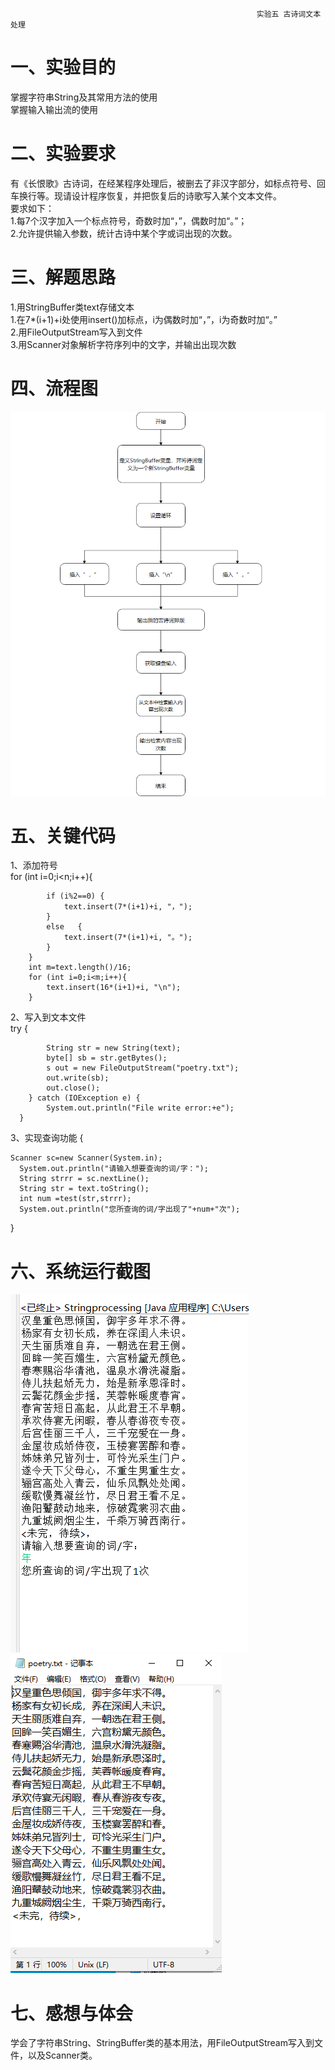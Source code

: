                                                            实验五 古诗词文本处理
一、实验目的
===========
掌握字符串String及其常用方法的使用<br>
掌握输入输出流的使用

二、实验要求
============
有《长恨歌》古诗词，在经某程序处理后，被删去了非汉字部分，如标点符号、回车换行等。现请设计程序恢复，并把恢复后的诗歌写入某个文本文件。<br>
要求如下：<br>
1.每7个汉字加入一个标点符号，奇数时加“，”，偶数时加“。”；<br>
2.允许提供输入参数，统计古诗中某个字或词出现的次数。

三、解题思路
===========
1.用StringBuffer类text存储文本<br>
1.在7*(i+1)+i处使用insert()加标点，i为偶数时加“，”，i为奇数时加“。”<br>
2.用FileOutputStream写入到文件<br>
3.用Scanner对象解析字符序列中的文字，并输出出现次数

四、流程图
============
![流程图](https://github.com/Keefe1349/java/blob/main/%E5%AE%9E%E9%AA%8C%E4%BA%94%20%E5%8F%A4%E8%AF%97%E8%AF%8D%E6%96%87%E6%9C%AC%E5%A4%84%E7%90%86/%E6%B5%81%E7%A8%8B%E5%9B%BE.png)

五、关键代码
===============
1、添加符号<br>
for (int i=0;i<n;i++){

			if (i%2==0) {
				text.insert(7*(i+1)+i, "，");
			}
			else   {
				text.insert(7*(i+1)+i, "。");
			}
		}
		int m=text.length()/16;
		for (int i=0;i<m;i++){
			text.insert(16*(i+1)+i, "\n");
		}
 
 2、写入到文本文件<br>
 try {
 
			String str = new String(text);
			byte[] sb = str.getBytes();
			s out = new FileOutputStream("poetry.txt");
			out.write(sb);
			out.close();
		} catch (IOException e) {
			System.out.println("File write error:+e");
      }
    
3、实现查询功能
{

    Scanner sc=new Scanner(System.in);
	  System.out.println("请输入想要查询的词/字：");
	  String strrr = sc.nextLine();
	  String str = text.toString();
	  int num =test(str,strrr);
	  System.out.println("您所查询的词/字出现了"+num+"次");
}

六、系统运行截图
=============
![运行结果](https://github.com/Keefe1349/java/blob/main/%E5%AE%9E%E9%AA%8C%E4%BA%94%20%E5%8F%A4%E8%AF%97%E8%AF%8D%E6%96%87%E6%9C%AC%E5%A4%84%E7%90%86/%E8%BF%90%E8%A1%8C%E7%BB%93%E6%9E%9C.png)
![写入结果](https://github.com/Keefe1349/java/blob/main/%E5%AE%9E%E9%AA%8C%E4%BA%94%20%E5%8F%A4%E8%AF%97%E8%AF%8D%E6%96%87%E6%9C%AC%E5%A4%84%E7%90%86/%E5%86%99%E5%85%A5%E7%BB%93%E6%9E%9C.png)

七、感想与体会
============
学会了字符串String、StringBuffer类的基本用法，用FileOutputStream写入到文件，以及Scanner类。
